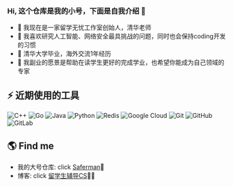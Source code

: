 ### Hi,  这个仓库是我的小号，下面是自我介绍 👋

- 🔭 我现在是一家留学无忧工作室创始人，清华老师
- 🌱 我喜欢研究人工智能、网络安全最具挑战的问题，同时也会保持coding开发的习惯
- 👯 清华大学毕业，海外交流1年经历
- 🤔 我副业的愿景是帮助在读学生更好的完成学业，也希望你能成为自己领域的专家

## ⚡ 近期使用的工具

![C++](https://img.shields.io/badge/-C++-00599C?style=flat-square&logo=c)
![Go](https://img.shields.io/badge/-go-%23E44D27?style=flat-square&logo=go&logoColor=ffffff)
![Java](https://img.shields.io/badge/-java-E34A86?style=flat-square&logo=java)
![Python](https://img.shields.io/badge/-Python-black?style=flat-square&logo=Python)
![Redis](https://img.shields.io/badge/-Redis-black?style=flat-square&logo=Redis)
![Google Cloud](https://img.shields.io/badge/Google%20Cloud-black?style=flat-square&logo=google-cloud)
![Git](https://img.shields.io/badge/-Git-black?style=flat-square&logo=git)
![GitHub](https://img.shields.io/badge/-GitHub-181717?style=flat-square&logo=github)
![GitLab](https://img.shields.io/badge/-GitLab-FCA121?style=flat-square&logo=gitlab)

## 🌎 Find me
- 我的大号仓库: click [Saferman](https://github.com/Saferman):memo:    
- 博客: click [留学生辅导CS](https://ragdollcoder.github.io/)✍🏾
